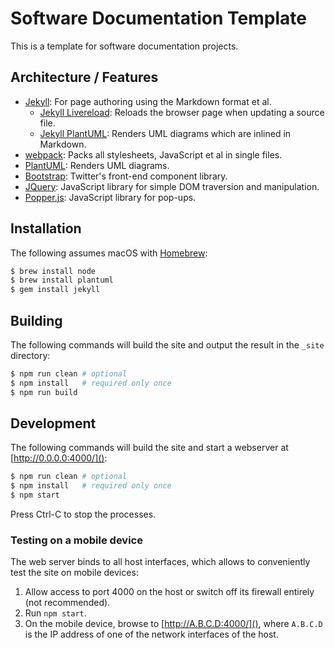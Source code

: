 # Software Documentation Template

This is a template for software documentation projects.

## Architecture / Features

+ [Jekyll](https://jekyllrb.com): 
  For page authoring using the Markdown format et al.
  + [Jekyll Livereload](https://github.com/RobertDeRose/jekyll-livereload):
  Reloads the browser page when updating a source file.
  + [Jekyll PlantUML](https://github.com/yegor256/jekyll-plantuml):
  Renders UML diagrams which are inlined in Markdown.
+ [webpack](https://webpack.js.org): 
  Packs all stylesheets, JavaScript et al in single files.
+ [PlantUML](http://plantuml.com):
  Renders UML diagrams.
+ [Bootstrap](https://getbootstrap.com):
  Twitter's front-end component library.
+ [JQuery](https://jquery.com):
  JavaScript library for simple DOM traversion and manipulation.
+ [Popper.js](https://popper.js.org):
  JavaScript library for pop-ups.

## Installation

The following assumes macOS with [Homebrew](https://brew.sh):

```bash
$ brew install node
$ brew install plantuml
$ gem install jekyll
```

## Building

The following commands will build the site and output the result in the `_site` directory:

```sh
$ npm run clean # optional
$ npm install   # required only once
$ npm run build
```

## Development

The following commands will build the site and start a webserver at [http://0.0.0.0:4000/]():

```sh
$ npm run clean # optional
$ npm install   # required only once
$ npm start
```

Press Ctrl-C to stop the processes.

### Testing on a mobile device

The web server binds to all host interfaces, which allows to conveniently test the site on mobile devices:

1. Allow access to port 4000 on the host or switch off its firewall entirely (not recommended).
1. Run `npm start`.
1. On the mobile device, browse to [http://A.B.C.D:4000/](), where `A.B.C.D` is the IP address of one of the network
   interfaces of the host.
